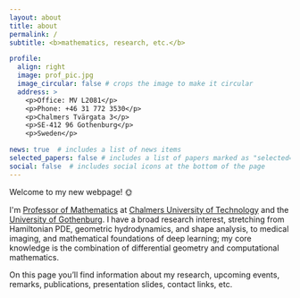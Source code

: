 ```yaml
---
layout: about
title: about
permalink: /
subtitle: <b>mathematics, research, etc.</b>

profile:
  align: right
  image: prof_pic.jpg
  image_circular: false # crops the image to make it circular
  address: >
    <p>Office: MV L2081</p>
    <p>Phone: +46 31 772 3530</p>
    <p>Chalmers Tvärgata 3</p>
    <p>SE-412 96 Gothenburg</p>
    <p>Sweden</p>

news: true  # includes a list of news items
selected_papers: false # includes a list of papers marked as "selected={true}"
social: false  # includes social icons at the bottom of the page
---
```


Welcome to my new webpage! :sun_with_face:

I'm [Professor of Mathematics](https://www.chalmers.se/en/Staff/Pages/klas-modin.aspx) at [Chalmers University of Technology](https://www.chalmers.se) and the [University of Gothenburg](https://www.gu.se). I have a broad research interest, stretching from Hamiltonian PDE, geometric hydrodynamics, and shape analysis, to medical imaging, and mathematical foundations of deep learning; my core knowledge is the combination of differential geometry and computational mathematics.

On this page you’ll find information about my research, upcoming events, remarks, publications, presentation slides, contact links, etc. 


